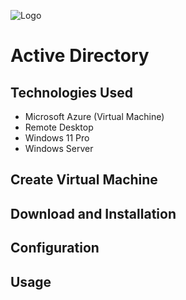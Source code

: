 ![Logo](https://github.com/user-attachments/assets/68675681-670b-45eb-b9a1-86ceed7ef0d1)

# Active Directory

## Technologies Used
- Microsoft Azure (Virtual Machine)
- Remote Desktop
- Windows 11 Pro
- Windows Server

## Create Virtual Machine


## Download and Installation


## Configuration


## Usage
